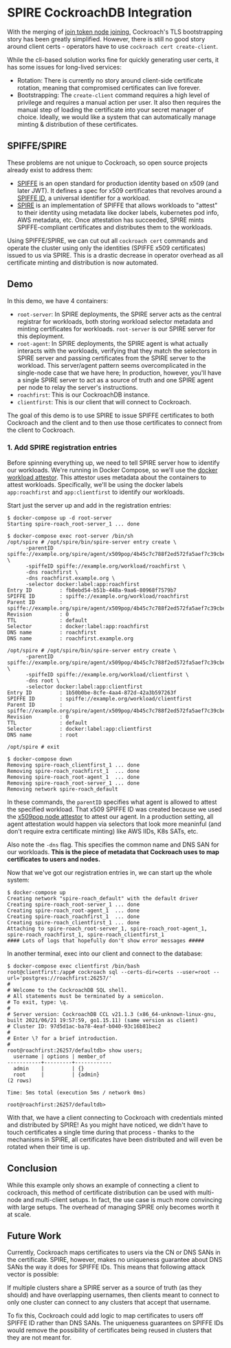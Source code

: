 # SPIRE CockroachDB Integration

With the merging of [join token node joining](https://github.com/cockroachdb/cockroach/pull/63492), Cockroach's TLS bootstrapping story has been greatly simplified. However, there is still no good story around client certs - operators have to use `cockroach cert create-client`.

While the cli-based solution works fine for quickly generating user certs, it has some issues for long-lived services:

- Rotation: There is currently no story around client-side certificate rotation, meaning that compromised certificates can live forever.
- Bootstrapping: The `create-client` command requires a high level of privilege and requires a manual action per user. It also then requires the manual step of loading the certificate into your secret manager of choice. Ideally, we would like a system that can automatically manage minting & distribution of these certificates.

## SPIFFE/SPIRE

These problems are not unique to Cockroach, so open source projects already exist to address them:

- [SPIFFE](https://spiffe.io/docs/latest/spiffe-about/overview/) is an open standard for production identity based on x509 (and later JWT). It defines a spec for x509 certificates that revolves around a [SPIFFE ID](https://spiffe.io/docs/latest/spiffe-about/spiffe-concepts/#spiffe-id), a universal identifier for a workload.
- [SPIRE](https://spiffe.io/docs/latest/spire-about/) is an implementation of SPIFFE that allows workloads to "attest" to their identity using metadata like docker labels, kubernetes pod info, AWS metadata, etc. Once attestation has succeeded, SPIRE mints SPIFFE-compliant certificates and distributes them to the workloads.

Using SPIFFE/SPIRE, we can cut out all `cockroach cert` commands and operate the cluster using only the identities (SPIFFE x509 certificates) issued to us via SPIRE. This is a drastic decrease in operator overhead as all certificate minting and distribution is now automated.

## Demo

In this demo, we have 4 containers:

- `root-server`: In SPIRE deployments, the SPIRE server acts as the central registrar for workloads, both storing workload selector metadata and minting certificates for workloads. `root-server` is our SPIRE server for this deployment.
- `root-agent`: In SPIRE deployments, the SPIRE agent is what actually interacts with the workloads, verifying that they match the selectors in SPIRE server and passing certificates from the SPIRE server to the workload.
  This server/agent pattern seems overcomplicated in the single-node case that we have here; In production, however, you'll have a single SPIRE server to act as a source of truth and one SPIRE agent per node to relay the server's instructions.
- `roachfirst`: This is our CockroachDB instance.
- `clientfirst`: This is our client that will connect to Cockroach.

The goal of this demo is to use SPIRE to issue SPIFFE certificates to both Cockroach and the client and to then use those certificates to connect from the client to Cockroach.

### 1. Add SPIRE registration entries

Before spinning everything up, we need to tell SPIRE server how to identify our workloads. We're running in Docker Compose, so we'll use the [docker workload attestor](https://github.com/spiffe/spire/blob/v0.12.3/doc/plugin_agent_workloadattestor_docker.md). This attestor uses metadata about the containers to attest workloads. Specifically, we'll be using the docker labels `app:roachfirst` and `app:clientfirst` to identify our workloads.

Start just the server up and add in the registration entries:

```
$ docker-compose up -d root-server         
Starting spire-roach_root-server_1 ... done

$ docker-compose exec root-server /bin/sh  
/opt/spire # /opt/spire/bin/spire-server entry create \
      -parentID spiffe://example.org/spire/agent/x509pop/4b45c7c788f2ed572fa5aef7c39cbe2fd0523d78 \
      -spiffeID spiffe://example.org/workload/roachfirst \
      -dns roachfirst \
      -dns roachfirst.example.org \
      -selector docker:label:app:roachfirst
Entry ID         : fb8ebd54-b51b-448a-9aa6-80968f7579b7
SPIFFE ID        : spiffe://example.org/workload/roachfirst
Parent ID        : spiffe://example.org/spire/agent/x509pop/4b45c7c788f2ed572fa5aef7c39cbe2fd0523d78
Revision         : 0
TTL              : default
Selector         : docker:label:app:roachfirst
DNS name         : roachfirst
DNS name         : roachfirst.example.org

/opt/spire # /opt/spire/bin/spire-server entry create \
      -parentID spiffe://example.org/spire/agent/x509pop/4b45c7c788f2ed572fa5aef7c39cbe2fd0523d78 \
      -spiffeID spiffe://example.org/workload/clientfirst \
      -dns root \
      -selector docker:label:app:clientfirst
Entry ID         : 1b50b0be-8cfe-4aa4-872d-42a3b597263f
SPIFFE ID        : spiffe://example.org/workload/clientfirst
Parent ID        : spiffe://example.org/spire/agent/x509pop/4b45c7c788f2ed572fa5aef7c39cbe2fd0523d78
Revision         : 0
TTL              : default
Selector         : docker:label:app:clientfirst
DNS name         : root

/opt/spire # exit

$ docker-compose down
Removing spire-roach_clientfirst_1 ... done
Removing spire-roach_roachfirst_1  ... done
Removing spire-roach_root-agent_1  ... done
Removing spire-roach_root-server_1 ... done
Removing network spire-roach_default
```

In these commands, the `parentID` specifies what agent is allowed to attest the specified workload. That x509 SPIFFE ID was created because we used the [x509pop node attestor](https://github.com/spiffe/spire/blob/main/doc/plugin_server_nodeattestor_x509pop.md) to attest our agent. In a production setting, all agent attestation would happen via selectors that look more meaninful (and don't require extra certificate minting) like AWS IIDs, K8s SATs, etc.

Also note the `-dns` flag. This specifies the common name and DNS SAN for our workloads. **This is the piece of metadata that Cockroach uses to map certificates to users and nodes.**

Now that we've got our registration entries in, we can start up the whole system:

```
$ docker-compose up  
Creating network "spire-roach_default" with the default driver
Creating spire-roach_root-server_1 ... done
Creating spire-roach_root-agent_1  ... done
Creating spire-roach_roachfirst_1  ... done
Creating spire-roach_clientfirst_1 ... done
Attaching to spire-roach_root-server_1, spire-roach_root-agent_1, spire-roach_roachfirst_1, spire-roach_clientfirst_1
#### Lots of logs that hopefully don't show error messages #####
```

In another terminal, exec into our client and connect to the database:

```
$ docker-compose exec clientfirst /bin/bash
root@clientfirst:/app# cockroach sql --certs-dir=certs --user=root --url='postgres://roachfirst:26257/'
#
# Welcome to the CockroachDB SQL shell.
# All statements must be terminated by a semicolon.
# To exit, type: \q.
#
# Server version: CockroachDB CCL v21.1.3 (x86_64-unknown-linux-gnu, built 2021/06/21 19:57:59, go1.15.11) (same version as client)
# Cluster ID: 97d5d1ac-ba78-4eaf-b040-93c16b81bec2
#
# Enter \? for a brief introduction.
#
root@roachfirst:26257/defaultdb> show users;
  username | options | member_of
-----------+---------+------------
  admin    |         | {}
  root     |         | {admin}
(2 rows)

Time: 5ms total (execution 5ms / network 0ms)

root@roachfirst:26257/defaultdb> 
```

With that, we have a client connecting to Cockroach with credentials minted and distributed by SPIRE! As you might have noticed, we didn't have to touch certificates a single time during that process - thanks to the mechanisms in SPIRE, all certificates have been distributed and will even be rotated when their time is up.

## Conclusion

While this example only shows an example of connecting a client to cockroach, this method of certificate distribution can be used with multi-node and multi-client setups. In fact, the use case is much more convincing with large setups. The overhead of managing SPIRE only becomes worth it at scale.

## Future Work

Currently, Cockroach maps certificates to users via the CN or DNS SANs in the certificate. SPIRE, however, makes no uniqueness guarantee about DNS SANs the way it does for SPIFFE IDs. This means that following attack vector is possible:

If multiple clusters share a SPIRE server as a source of truth (as they should) and have overlapping usernames, then clients meant to connect to only one cluster can connect to any clusters that accept that username.

To fix this, Cockroach could add logic to map certificates to users off SPIFFE ID rather than DNS SANs. The uniqueness guarantees on SPIFFE IDs would remove the possibility of certificates being reused in clusters that they are not meant for.
